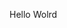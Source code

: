 Hello Wolrd


























































































































































































































































































































































































































































































































































































































































